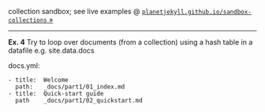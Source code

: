 
collection sandbox;
see live examples @ [`planetjekyll.github.io/sandbox-collections` »](http://planetjekyll.github.io/sandbox-collections)

---



**Ex. 4**  Try to loop over documents (from a collection)
using a hash table in a datafile e.g. site.data.docs

docs.yml:

```
- title:  Welcome
  path:   _docs/part1/01_index.md
- title:  Quick-start guide
  path    _docs/part1/02_quickstart.md
```

